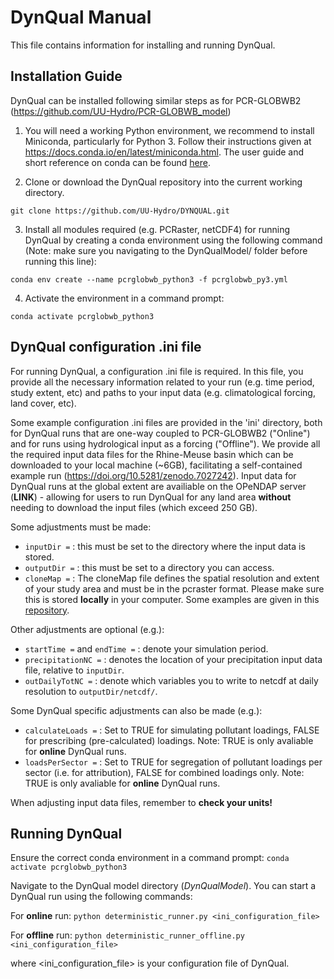 # DynQual Manual 

This file contains information for installing and running DynQual.


## Installation Guide

DynQual can be installed following similar steps as for PCR-GLOBWB2 (https://github.com/UU-Hydro/PCR-GLOBWB_model)

1. You will need a working Python environment, we recommend to install Miniconda, particularly for Python 3. Follow their instructions given at https://docs.conda.io/en/latest/miniconda.html. The user guide and short reference on conda can be found [here](https://docs.conda.io/projects/conda/en/latest/user-guide/cheatsheet.html).

2. Clone or download the DynQual repository into the current working directory.

`git clone https://github.com/UU-Hydro/DYNQUAL.git`

3. Install all modules required (e.g. PCRaster, netCDF4) for running DynQual by creating a conda environment using the following command (Note: make sure you navigating to the DynQualModel/ folder before running this line):

`conda env create --name pcrglobwb_python3 -f pcrglobwb_py3.yml`

4. Activate the environment in a command prompt:

`conda activate pcrglobwb_python3`


## DynQual configuration .ini file

For running DynQual, a configuration .ini file is required. In this file, you provide all the necessary information related to your run (e.g. time period, study extent, etc) and paths to your input data (e.g. climatological forcing, land cover, etc).

Some example configuration .ini files are provided in the 'ini' directory, both for DynQual runs that are one-way coupled to PCR-GLOBWB2 ("Online") and for runs using hydrological input as a forcing ("Offline"). We provide all the required input data files for the Rhine-Meuse basin which can be downloaded to your local machine (~6GB), facilitating a self-contained example run (https://doi.org/10.5281/zenodo.7027242). Input data for DynQual runs at the global extent are availiable on the OPeNDAP server (**LINK**) - allowing for users to run DynQual for any land area **without** needing to download the input files (which exceed 250 GB).     

Some adjustments must be made:
- `inputDir =`  : this must be set to the directory where the input data is stored.
- `outputDir =` : this must be set to a directory you can access.
- `cloneMap =`  : The cloneMap file defines the spatial resolution and extent of your study area and must be in the pcraster format. Please make sure this is stored **locally** in your computer. Some examples are given in this [repository](https://github.com/UU-Hydro/PCR-GLOBWB_model/blob/master/clone_landmask_maps/clone_landmask_examples.zip). 

Other adjustments are optional (e.g.):
- `startTime =` and `endTime =` : denote your simulation period.
- `precipitationNC =` : denotes the location of your precipitation input data file, relative to `inputDir`.
- `outDailyTotNC =` : denote which variables you to write to netcdf at daily resolution to `outputDir/netcdf/`. 

Some DynQual specific adjustments can also be made (e.g.):
- `calculateLoads =` : Set to TRUE for simulating pollutant loadings, FALSE for prescribing (pre-calculated) loadings. Note: TRUE is only avaliable for **online** DynQual runs.
- `loadsPerSector =` : Set to TRUE for segregation of pollutant loadings per sector (i.e. for attribution), FALSE for combined loadings only. Note: TRUE is only avaliable for **online** DynQual runs.


When adjusting input data files, remember to **check your units!**


## Running DynQual

Ensure the correct conda environment in a command prompt: `conda activate pcrglobwb_python3`

Navigate to the DynQual model directory (*DynQualModel*). You can start a DynQual run using the following commands:

For **online** run: `python deterministic_runner.py <ini_configuration_file>`

For **offline** run: `python deterministic_runner_offline.py <ini_configuration_file>`

where <ini_configuration_file> is your configuration file of DynQual.
